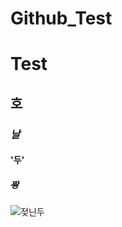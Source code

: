 # Github_Test
# Test
## **호**
### *날*
#### '두'
##### ~~짱~~
![젖닌두](https://github.com/user-attachments/assets/7d45c35d-a9f5-4fd6-8a49-228d35a641b5)
